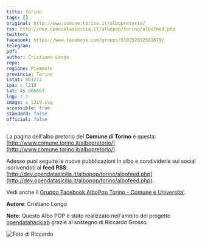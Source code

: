 ```yaml
---
title: Torino
tags: []
original: http://www.comune.torino.it/albopretorio/
rss: http://dev.opendatasicilia.it/albopop/torino/albofeed.php
twitter: 
facebook: https://www.facebook.com/groups/510252012501879/
telegram: 
pdf: 
author: Cristiano Longo
repo: 
regione: Piemonte
provincia: Torino
istat: 001272
ipa: c_l219
lat: 45.066667
lng: 7.7
image: c_l219.svg
accessible: true
standard: false
official: false
---
```


La pagina dell'albo pretorio del **Comune di Torino** è questa: [http://www.comune.torino.it/albopretorio/](http://www.comune.torino.it/albopretorio/)

Adesso puoi seguire le nuove pubblicazioni in albo e condividerle sui social
iscrivendoti al **feed RSS**: [http://dev.opendatasicilia.it/albopop/torino/albofeed.php](http://dev.opendatasicilia.it/albopop/torino/albofeed.php).

Vedi anche il [Gruppo Facebook AlboPop Torino - Comune e Universita'](https://www.facebook.com/groups/510252012501879/).

**Autore**: Cristiano Longo

**Note**: Questo Albo POP è stato realizzato nell'ambito del progetto
[opendatahacklab](http://opendatahacklab.org) grazie al sostegno di Riccardo Grosso. 

![Foto di Riccardo](http://dev.opendatasicilia.it/albopop/torino/grosso.png)

